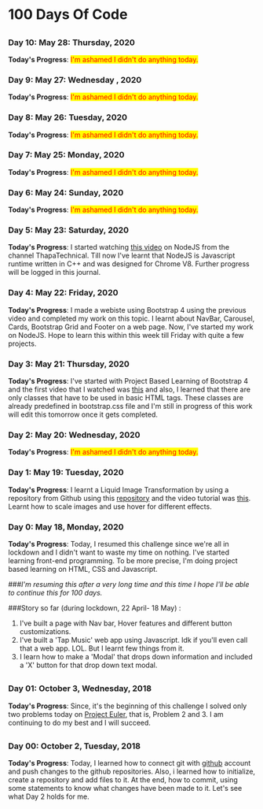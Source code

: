 # 100 Days Of Code
##

### Day 10: May 28: Thursday, 2020
**Today's Progress**:  <span style="color: red; background: yellow;"> I'm ashamed I didn't do anything today.</span>


### Day 9: May 27: Wednesday , 2020
**Today's Progress**:  <span style="color: red; background: yellow;"> I'm ashamed I didn't do anything today.</span>


### Day 8: May 26: Tuesday, 2020
**Today's Progress**:  <span style="color: red; background: yellow;"> I'm ashamed I didn't do anything today.</span>


### Day 7: May 25: Monday, 2020
**Today's Progress**: <span style="color: red; background: yellow;"> I'm ashamed I didn't do anything today.</span>


### Day 6: May 24: Sunday, 2020
**Today's Progress**: <span style="color: red; background: yellow;"> I'm ashamed I didn't do anything today.</span>

### Day 5: May 23: Saturday, 2020
**Today's Progress**: I started watching [this video](https://www.youtube.com/watch?v=ipnWAKoiBtY&t=1315s) on NodeJS from the channel ThapaTechnical. Till now I've learnt that NodeJS is Javascript runtime written in C++ and was designed for Chrome V8. Further progress will be logged in this journal.


### Day 4: May 22: Friday, 2020
**Today's Progress**: I made a webiste using Bootstrap 4 using the previous video and completed my work on this topic. I learnt about NavBar, Carousel, Cards, Bootstrap Grid and Footer on a web page. Now, I've started my work on NodeJS. Hope to learn this within this week till Friday with quite a few projects.


### Day 3: May 21: Thursday, 2020
**Today's Progress**: I've started with Project Based Learning of Bootstrap 4 and the first video that I watched was [this](https://www.youtube.com/watch?v=yZnNnvXO8HI&t=330s) and also, I learned that there are only classes that have to be used in basic HTML tags. These classes are already predefined in bootstrap.css file and I'm still in progress of this work will edit this tomorrow once it gets completed. 


### Day 2: May 20: Wednesday, 2020
**Today's Progress**: <span style="color: red; background: yellow;"> I'm ashamed I didn't do anything today.</span>


### Day 1: May 19: Tuesday, 2020
**Today's Progress**: I learnt a Liquid Image Transformation by using a repository from Github using this [repository](https://github.com/robin-dela/hover-effect) and the video tutorial was [this](https://www.youtube.com/watch?v=HlCzCq46YTk&feature=emb_title). Learnt how to scale images and use hover for different effects.


### Day 0: May 18, Monday, 2020
**Today's Progress**: Today, I resumed this challenge since we're all in lockdown and I didn't want to waste my time on nothing. I've started learning front-end programming. To be more precise, I'm doing project based learning on HTML, CSS and Javascript.


###*I'm resuming this after a very long time and this time I hope I'll be able to continue this for 100 days.*

###Story so far (during lockdown, 22 April- 18 May) :

1. I've built a page with Nav bar, Hover features and different button customizations.
2. I've built a 'Tap Music' web app using Javascript. Idk if you'll even call that a web app. LOL. But I learnt few things from it.
3. I learn how to make a 'Modal' that drops down information and included a 'X' button for that drop down text modal.

##
##
### Day 01: October 3, Wednesday, 2018

**Today's Progress**: Since, it's the beginning of this challenge I solved only two problems today on [Project Euler](https://projecteuler.net/archives), that is, Problem 2 and 3. I am continuing to do my best and I will succeed.

##	

### Day 00: October 2, Tuesday, 2018

**Today's Progress**: Today, I learned how to connect git with [github](github.com) account and push changes to the github repositories. Also, i learned how to initialize, create a repository and add files to it. At the end, how to commit, using some statements to know what changes have been made to it. Let's see what Day 2 holds for me.